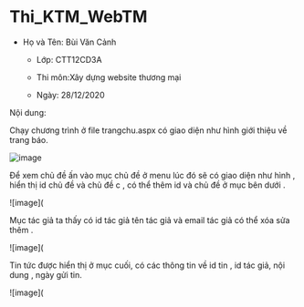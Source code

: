 # Thi_KTM_WebTM

+ Họ và Tên: Bùi Văn Cảnh 

  + Lớp: CTT12CD3A
  
  + Thi môn:Xây dựng website thương mại
  
  + Ngày: 28/12/2020
  
Nội dung: 

Chạy chương trình ở file trangchu.aspx có giao diện như hình  giới thiệu về trang báo.

![image](Untitled.png)

Để xem chủ đề ấn vào mục chủ đề ở menu lúc đó sẽ có giao diện như hình , hiển thị id chủ đề và chủ đề c , có thể thêm id và chủ đề ở mục bên dưới .

![image](

Mục tác giả ta thấy có id tác giả tên tác giả và email tác giả có thể xóa sửa thêm .

![image](


Tin tức được hiển thị ở mục cuối, có các thông tin về id tin , id tác giả, nội dung , ngày gửi tin.

![image](



